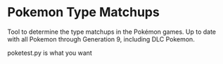 # Pokemon Type Matchups
Tool to determine the type matchups in the Pokémon games. Up to date with all Pokemon through Generation 9, including DLC Pokemon.


poketest.py is what you want
